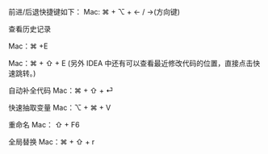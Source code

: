 前进/后退快捷键如下：
  Mac: ⌘ + ⌥ + ← / →(方向键)

查看历史记录

  Mac：⌘ +E

  Mac：⌘ + ⇧ + E (另外 IDEA 中还有可以查看最近修改代码的位置，直接点击快速跳转。)

自动补全代码
  Mac：⌘ + ⇧ + ⏎

快速抽取变量
  Mac：⌥ + ⌘ + V

重命名
  Mac： ⇧ + F6

全局替换
  Mac：⌘ + ⇧ + r
